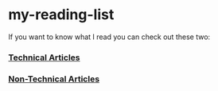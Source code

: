 # my-reading-list
If you want to know what I read you can check out these two:

### [Technical Articles](https://github.com/pshaddel/my-reading-list/blob/main/technical-articles.md)
### [Non-Technical Articles](https://github.com/pshaddel/my-reading-list/blob/main/non-technical-articles.md)
